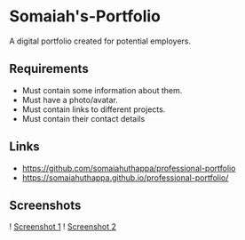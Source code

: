 # Somaiah's-Portfolio
A digital portfolio created for potential employers.

## Requirements
- Must contain some information about them.
- Must have a photo/avatar.
- Must contain links to different projects.
- Must contain their contact details

## Links
- https://github.com/somaiahuthappa/professional-portfolio
- https://somaiahuthappa.github.io/professional-portfolio/

## Screenshots
! [Screenshot 1](//assets/images/screenshot-1.png)
! [Screenshot 2](//assets/images/screenshot-2.png)
